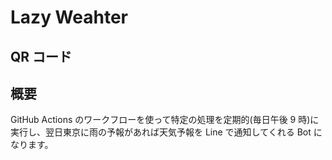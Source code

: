 # Lazy Weahter

## QR コード

## 概要

GitHub Actions のワークフローを使って特定の処理を定期的(毎日午後 9 時)に実行し、翌日東京に雨の予報があれば天気予報を Line で通知してくれる Bot になります。
